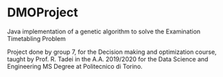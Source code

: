 # DMOProject
Java implementation of a genetic algorithm to solve the Examination Timetabling Problem

Project done by group 7, for the Decision making and optimization course, taught by Prof. R. Tadei in the A.A. 2019/2020 for the Data Science and Engineering MS Degree at Politecnico di Torino.
